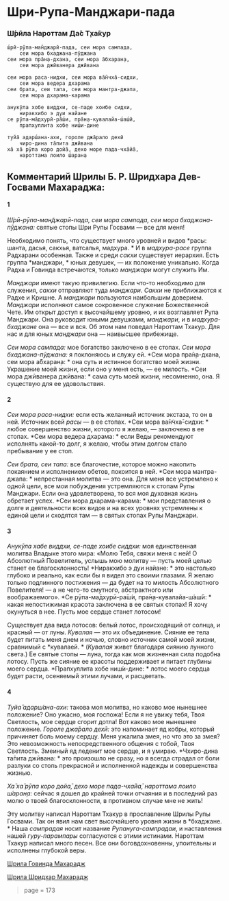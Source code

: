 # Шри-Рупа-Манджари-пада

### Ш́рӣла Нароттам Да̄с Т̣ха̄кур

    ш́рӣ-рӯпа-ман̃джарӣ-пада, сеи мора сампада,
        сеи мора бхаджана-пӯджана
    сеи мора пра̄н̣а-дхана, сеи мора а̄бхаран̣а,
        сеи мора джӣванера джӣвана

    сеи мора раса-нидхи, сеи мора ва̄н̃чха̄-сидхи,
        сеи мора ведера дхарама
    сеи брата, сеи тапа, сеи мора мантра-джапа,
        сеи мора дхарама-карама

    анукӯла хобе виддхи, се-паде хоибе сидхи,
        ниракхибо э дуи найане
    се рӯпа-ма̄дхурӣ-ра̄ш́и, пра̄н̣а-кувалайа-ш́аш́ӣ,
        прапхуллита хобе ниш́и-дине

    туйа̄ адарш́ана-ахи, гороле джа̄рало дехӣ
        чиро-дина та̄пита джӣвана
    ха̄ ха̄ рӯпа коро дойа̄, дехо море пада-чха̄йа̄,
        нароттама лоило ш́аран̣а

## Комментарий Шрилы Б. Р. Шридхара Дев-Госвами Махараджа:

#### 1

*Ш́рӣ-рӯпа-ман̃джарӣ-пада, сеи мора сампада, сеи мора бхаджана-пӯджана:* святые стопы Шри Рупы Госвами — все для меня!

Необходимо понять, что существует много уровней и видов *расы: шанта, дасья, сакхья, ватсалья, мадхура. * И в *мадхура-расе* группа Радхарани особенная. Также и среди *сакхи* существует иерархия. Есть группа *манджари, * юных девушек, — их положение уникально. Когда Радха и Говинда встречаются, только *манджари* могут служить Им.

*Манджари* имеют такую привилегию. Если что-то необходимо для служения, *сакхи* отправляют туда *манджари*. *Сакхи* не приближаются к Радхе и Кришне. А *манджари* пользуются наибольшим доверием. *Манджари* исполняют самое сокровенное служение Божественной Чете. Им открыт доступ к высочайшему уровню, и их возглавляет Рупа Манджари. Она руководит юными девушками, *манджари*, и в *мадхура-бхаджане* она — все и вся. Об этом нам поведал Нароттам Тхакур. Для нас и для юных *манджари* она — наивысшее прибежище.

*Сеи мора сампада:* мое богатство заключено в ее стопах. *Сеи мора бхаджана-пӯджана:* я поклоняюсь и служу ей. *Сеи мора пра̄н̣а-дхана, сеи мора а̄бхаран̣а: * она суть и истинное богатство моей жизни. Украшение моей жизни, если оно у меня есть, — ее милость. *Сеи мора джӣванера джӣвана: * сама суть моей жизни, несомненно, она. Я существую для ее удовольствия.

#### 2

*Сеи мора раса-нидхи:* если есть желанный источник экстаза, то он в ней. Источник всей *расы* — в ее стопах. *Сеи мора ва̄н̃чха̄-сидхи: * любое совершенство жизни, которого я желаю, — заключено в ее стопах. *Сеи мора ведера дхарама: * если Веды рекомендуют исполнять какой-то долг, я желаю, чтобы этим долгом стало пребывание у ее стоп.

*Сеи брата, сеи тапа:* все благочестие, которое можно накопить покаянием и исполнением обетов, покоится в ней. *Сеи мора мантра-джапа: * непрестанная молитва — это она. Для меня все устремлено к одной цели, все мои побуждения устремляются к стопам Рупы Манджари. Если она удовлетворена, то вся моя духовная жизнь обретает успех. *Сеи мора дхарама-карама: * мои представления о долге и деятельности всех видов и на всех уровнях устремлены к единой цели и сходятся там — в святых стопах Рупы Манджари.

#### 3

*Анукӯла хабе виддхи, се-паде хоибе сиддхи:* моя единственная молитва Владыке этого мира: «Молю Тебя, свяжи меня с ней! О Абсолютный Повелитель, услышь мою молитву — пусть моей целью станет ее благосклонность! *Ниракхибо э дуи найане: * это настолько глубоко и реально, как если бы я видел это своими глазами. Я желаю только подлинного постижения — да будет на то милость Абсолютного Повелителя! — а не чего-то смутного, абстрактного или воображаемого». *Се рӯпа-ма̄дхурӣ-ра̄ш́и, пра̄н̣а-кувалайа-ш́аш́ӣ: * какая непостижимая красота заключена в ее святых стопах! Я хочу окунуться в нее. Пусть мое сердце станет лотосом!

Существует два вида лотосов: белый лотос, происходящий от солнца, и красный — от луны. *Кувалая* — это их объединение. Сияние ее тела будет питать меня днем и ночью, словно источник самой моей жизни, сравнимый с *кувалаей. * (*Кувалая* живет благодаря сиянию лунного света.) Ее святые стопы — луна, тогда как моя жизненная сила подобна лотосу. Пусть же сияние ее красоты поддерживает и питает глубины моего сердца. *Прапхуллита хобе ниш́и-дине: * лотос моего сердца будет расти, осеняемый этими лучами, и расцветать.

#### 4

*Туйа̄ адарш́ана-ахи:* такова моя молитва, но каково мое нынешнее положение? Оно ужасно, моя госпожа! Если я не увижу тебя, Твоя Светлость, мое сердце сгорит дотла! Вот каково мое нынешнее положение. *Гороле джа̄рало дехӣ:* это напоминает яд кобры, который причиняет боль моему сердцу. Меня ужалила змея, но что это за змея? Это невозможность непосредственного общения с тобой, Твоя Светлость. Змеиный яд леденит мое сердце, и я умираю. *Чхиро-дина та̄пита джӣвана: * это произошло не сразу, но я всегда страдал от боли разлуки со столь прекрасной и исполненной надежды и совершенства жизнью.

*Ха̄ ха̄ рӯпа коро дойа̄, дехо море пада-чха̄йа̄, нароттама лоило ш́аран̣а:* сейчас я дошел до крайней точки отчаяния и в последний раз молю о твоей благосклонности, в противном случае мне не жить!

Эту молитву написал Нароттам Тхакур в прославление Шрилы Рупы Госвами. Так он явил нам свет высочайшего уровня жизни в *бхаджане. * Наша *сампрадая* носит название *Рупануга-сампрадаи*, и наставления нашей *гуру-парампары* согласуются с этими истинами. Нароттам Тхакур написал много песен. Все они боговдохновенны, упоительны и исполнены глубокой веры.

[Шрила Говинда Махарадж](https://soundcloud.com/bharatimaharaj/govinda-maharaj-sri-rupa)

[Шрила Шридхар Махарадж](https://soundcloud.com/huron/10-12)


> page = 173